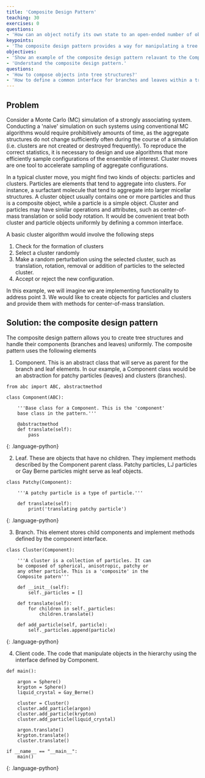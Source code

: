 ```yaml
---
title: 'Composite Design Pattern'
teaching: 30
exercises: 0
questions:
- 'How can an object notify its own state to an open-ended number of objects?'
keypoints:
- 'The composite design pattern provides a way for manipulating a tree data structure'
objectives:
- 'Show an example of the composite design pattern relavant to the Computational Molecular Sciences domain.' 
- 'Understand the composite design pattern.'
questions:
- 'How to compose objects into tree structures?'
- 'How to define a common interface for branches and leaves within a tree?'
---
```



## Problem

Consider a Monte Carlo (MC) simulation of a strongly
associating system. Conducting a 'naive' 
simulation on such systems using conventional
MC algorithms would require prohibitively amounts of time, as
the aggregate structures do not change sufficiently often
during the course of a simulation (i.e. clusters are not created or destroyed
frequently). To reproduce the correct statistics, it is necessary to 
design and use algorithms that more efficiently sample
configurations of the ensemble of interest. Cluster moves are one tool
to accelerate sampling of aggregate configurations. 

In a typical cluster move, you might find two kinds of objects: particles and 
clusters. Particles are elements that tend to aggregate
into clusters. For instance, a surfactant molecule that tend to aggregate into larger
micellar structures. A cluster object usually contains one or more particles 
and thus is a composite
object, while a particle is a simple object. Cluster and particles may have similar
operations and attributes, such as center-of-mass translation or solid body rotation. It
would be convenient treat both cluster and
particle objects uniformly by defining a common interface.

A basic
cluster algorithm would involve the following steps

1. Check for the formation of clusters
2. Select a cluster randomly
3. Make a random perturbation using the selected cluster, such as
translation, rotation, removal or
addition of particles to the selected cluster.
4. Accept or reject the new configuration.

In this example, we will imagine we are implementing functionality to address point 3. 
We would like
to create objects for particles and clusters and provide them with methods for 
center-of-mass translation. 

## Solution: the composite design pattern

The composite design pattern allows you to create tree structures
and handle their components (branches and leaves) uniformly.
The composite pattern uses the following elements

1. Component. This is an abstract class that will serve
as parent for the branch and leaf elements. In our example, a
Component class would be an abstraction for patchy particles (leaves)
and clusters (branches).

~~~
from abc import ABC, abstractmethod

class Component(ABC):

    '''Base class for a Component. This is the 'component'
    base class in the pattern.'''

    @abstractmethod
    def translate(self):
        pass

~~~
{: .language-python}

2. Leaf. These are objects that have no children. They implement methods 
described by the Component parent class. Patchy particles, LJ particles
or Gay Berne particles might serve as leaf objects.

~~~
class Patchy(Component):

    '''A patchy particle is a type of particle.'''

    def translate(self):
        print('translating patchy particle')
~~~
{: .language-python}

3. Branch. This element stores child components and implement methods
defined by the component interface.

~~~
class Cluster(Component):

    '''A cluster is a collection of particles. It can
    be composed of spherical, anisotropic, patchy or 
    any other particle. This is a 'composite' in the
    Composite patern'''

    def __init__(self):
        self._particles = []

    def translate(self):
        for children in self._particles:
            children.translate()

    def add_particle(self, particle):
        self._particles.append(particle)
~~~
{: .language-python}

4. Client code. The code that manipulate objects in the hierarchy using
the interface defined by Component. 

~~~
def main():

    argon = Sphere()
    krypton = Sphere()
    liquid_crystal = Gay_Berne()
   
    cluster = Cluster()
    cluster.add_particle(argon)
    cluster.add_particle(krypton)
    cluster.add_particle(liquid_crystal)

    argon.translate()
    krypton.translate()
    cluster.translate()

if __name__ == "__main__":
    main()

~~~
{: .language-python}
